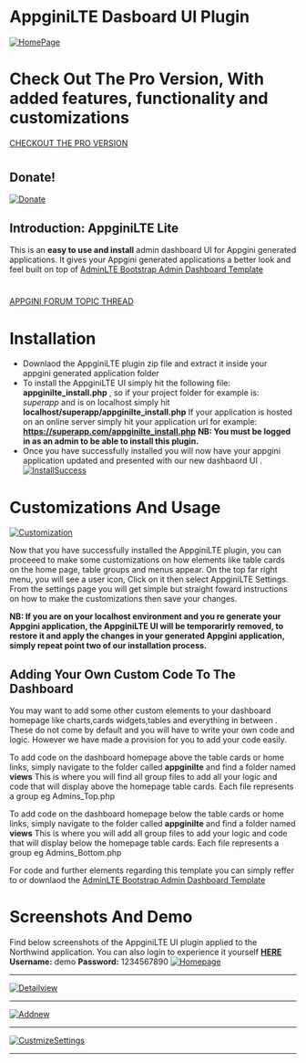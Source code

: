 # AppginiLTE Dasboard UI Plugin


[![HomePage](https://payherokenya.com/appginilte/FireShot%20Capture%20041%20-%20Northwind%20-%20Homepage%20-%20localhost.png)](https://payherokenya.com/appginilte/FireShot%20Capture%20041%20-%20Northwind%20-%20Homepage%20-%20localhost.png)
# Check Out The Pro Version, With added features, functionality and customizations

[CHECKOUT THE PRO VERSION](https://portals.docsie.io/ronthedev/ronthedev-docs/ronthedev-docs-platinum/appginilte-pro/deployment_9gnlh6Jl5RYLgSnjV/)
#
## Donate!
[![Donate](https://img.shields.io/badge/Donate-PayPal-green.svg)](https://www.paypal.com/donate/?hosted_button_id=LK3UXEMV785XA)

## Introduction: AppginiLTE Lite
This is an **easy to use and install** admin dashboard UI for Appgini generated applications.
It gives your Appgini generated applications a better look and feel built on top of [AdminLTE Bootstrap Admin Dashboard Template](https://adminlte.io "AdminLTE Bootstrap Admin Dashboard Template") 
#
[APPGINI FORUM TOPIC THREAD](https://link.co.ke/5jtxp8j/)
#
# Installation
- Downlaod the AppginiLTE plugin zip file and extract it inside your appgini generated application folder
- To install the AppginiLTE UI simply hit the following file: **appginilte_install.php** , so if your project folder for example is: *superapp* and is on localhost simply hit **localhost/superapp/appginilte_install.php** 
If your application is hosted on an online server simply hit your application url for example: **https://superapp.com/appginilte_install.php**
**NB: You must be logged in as an admin to be able to install this plugin.**
- Once you have successfully installed you will now have your appgini application updated and presented with our new dashbaord UI .
[![InstallSuccess](https://payherokenya.com/appginilte/FireShot%20Capture%20046%20-%20Northwind%20-%20localhost.png)](https://payherokenya.com/appginilte/FireShot%20Capture%20046%20-%20Northwind%20-%20localhost.png)

# Customizations And Usage

[![Customization](https://payherokenya.com/appginilte/FireShot%20Capture%20045%20-%20Northwind%20-%20localhost.png)](https://payherokenya.com/appginilte/FireShot%20Capture%20045%20-%20Northwind%20-%20localhost.png)

Now that you have successfully installed the AppginiLTE plugin, you can proceeed to make some customizations on how elements like table cards on the home page, table groups and menus appear.
On the top far right menu, you will see a user icon, Click on it then select AppginiLTE Settings.
From the settings page you will get simple but straight foward instructions on how to make the customizations then save your changes.

**NB: If you are on your localhost environment and you re generate your Appgini application, the AppginiLTE UI will be temporarirly removed, to restore it and apply the changes in your generated Appgini application, simply repeat point two of our installation process.**

## Adding Your Own Custom Code To The Dashboard
You may want to add some other custom elements to your dashboard homepage like charts,cards widgets,tables and everything in between . These do not come by default and you will have to write your own code and logic. However we have made a provision for you to add your code easily. 

To add code on the dashboard homepage above the table cards or home links, simply navigate to the folder called **appginilte** and find a folder named **views** This is where you will find all group files to add all your logic and code that will display above the homepage table cards. Each file represents a group eg Admins_Top.php

To add code on the dashboard homepage below the table cards or home links, simply navigate to the folder called **appginilte** and find a folder named **views** This is where you will add all group files to add your logic and code that will display below the homepage table cards. Each file represents a group eg Admins_Bottom.php

For code and further elements regarding this template you can simply reffer to or downlaod the [AdminLTE Bootstrap Admin Dashboard Template](https://adminlte.io/ "AdminLTE Bootstrap Admin Dashboard Template")

# Screenshots And Demo

Find below screenshots  of the AppginiLTE UI plugin applied to the Northwind application. You can also login to experience it yourself [ **HERE**](https://payherokenya.com/northwind " HERE") **Username:** demo **Password:** 1234567890
[![Homepage](https://payherokenya.com/appginilte/FireShot%20Capture%20041%20-%20Northwind%20-%20Homepage%20-%20localhost.png)](https://payherokenya.com/appginilte/FireShot%20Capture%20041%20-%20Northwind%20-%20Homepage%20-%20localhost.png)

------------

[![Detailview](https://payherokenya.com/appginilte/FireShot%20Capture%20042%20-%20Northwind%20-%20localhost.png)](https://payherokenya.com/appginilte/FireShot%20Capture%20042%20-%20Northwind%20-%20localhost.png)

------------

[![Addnew](https://payherokenya.com/appginilte/FireShot%20Capture%20043%20-%20Northwind%20-%20localhost.png)](https://payherokenya.com/appginilte/FireShot%20Capture%20043%20-%20Northwind%20-%20localhost.png)

------------

[![CustmizeSettings](https://payherokenya.com/appginilte/FireShot%20Capture%20044%20-%20Northwind%20-%20localhost.png)](https://payherokenya.com/appginilte/FireShot%20Capture%20044%20-%20Northwind%20-%20localhost.png)

------------
